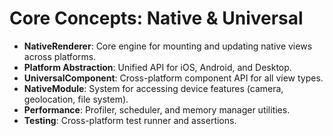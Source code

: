 # Core Concepts: Native & Universal

- **NativeRenderer**: Core engine for mounting and updating native views across platforms.
- **Platform Abstraction**: Unified API for iOS, Android, and Desktop.
- **UniversalComponent**: Cross-platform component API for all view types.
- **NativeModule**: System for accessing device features (camera, geolocation, file system).
- **Performance**: Profiler, scheduler, and memory manager utilities.
- **Testing**: Cross-platform test runner and assertions.
